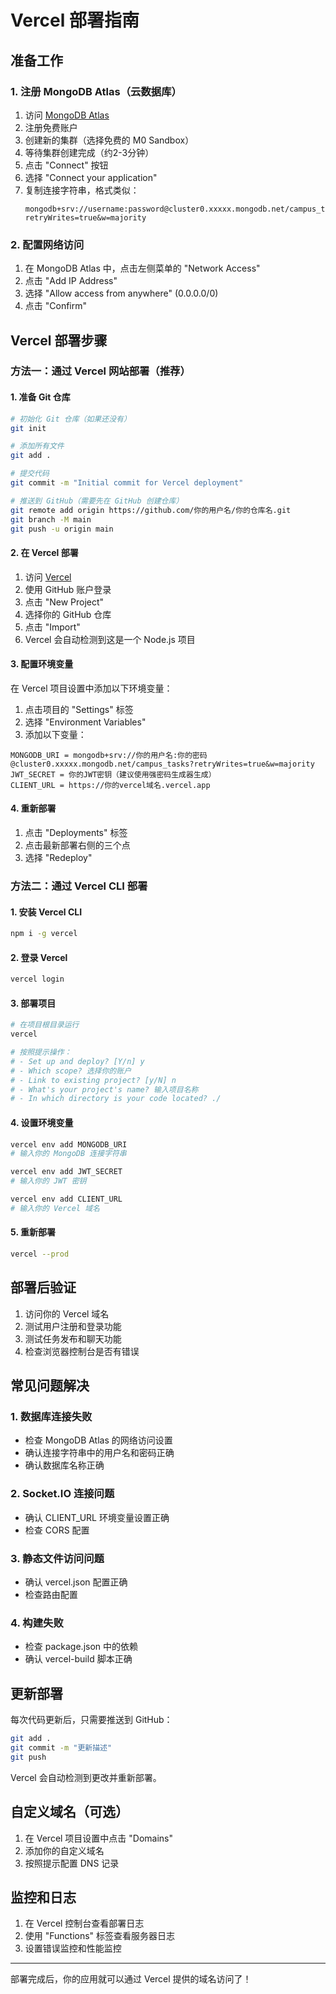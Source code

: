# Vercel 部署指南

## 准备工作

### 1. 注册 MongoDB Atlas（云数据库）
1. 访问 [MongoDB Atlas](https://www.mongodb.com/cloud/atlas)
2. 注册免费账户
3. 创建新的集群（选择免费的 M0 Sandbox）
4. 等待集群创建完成（约2-3分钟）
5. 点击 "Connect" 按钮
6. 选择 "Connect your application"
7. 复制连接字符串，格式类似：
   ```
   mongodb+srv://username:password@cluster0.xxxxx.mongodb.net/campus_tasks?retryWrites=true&w=majority
   ```

### 2. 配置网络访问
1. 在 MongoDB Atlas 中，点击左侧菜单的 "Network Access"
2. 点击 "Add IP Address"
3. 选择 "Allow access from anywhere" (0.0.0.0/0)
4. 点击 "Confirm"

## Vercel 部署步骤

### 方法一：通过 Vercel 网站部署（推荐）

#### 1. 准备 Git 仓库
```bash
# 初始化 Git 仓库（如果还没有）
git init

# 添加所有文件
git add .

# 提交代码
git commit -m "Initial commit for Vercel deployment"

# 推送到 GitHub（需要先在 GitHub 创建仓库）
git remote add origin https://github.com/你的用户名/你的仓库名.git
git branch -M main
git push -u origin main
```

#### 2. 在 Vercel 部署
1. 访问 [Vercel](https://vercel.com)
2. 使用 GitHub 账户登录
3. 点击 "New Project"
4. 选择你的 GitHub 仓库
5. 点击 "Import"
6. Vercel 会自动检测到这是一个 Node.js 项目

#### 3. 配置环境变量
在 Vercel 项目设置中添加以下环境变量：

1. 点击项目的 "Settings" 标签
2. 选择 "Environment Variables"
3. 添加以下变量：

```
MONGODB_URI = mongodb+srv://你的用户名:你的密码@cluster0.xxxxx.mongodb.net/campus_tasks?retryWrites=true&w=majority
JWT_SECRET = 你的JWT密钥（建议使用强密码生成器生成）
CLIENT_URL = https://你的vercel域名.vercel.app
```

#### 4. 重新部署
1. 点击 "Deployments" 标签
2. 点击最新部署右侧的三个点
3. 选择 "Redeploy"

### 方法二：通过 Vercel CLI 部署

#### 1. 安装 Vercel CLI
```bash
npm i -g vercel
```

#### 2. 登录 Vercel
```bash
vercel login
```

#### 3. 部署项目
```bash
# 在项目根目录运行
vercel

# 按照提示操作：
# - Set up and deploy? [Y/n] y
# - Which scope? 选择你的账户
# - Link to existing project? [y/N] n
# - What's your project's name? 输入项目名称
# - In which directory is your code located? ./
```

#### 4. 设置环境变量
```bash
vercel env add MONGODB_URI
# 输入你的 MongoDB 连接字符串

vercel env add JWT_SECRET
# 输入你的 JWT 密钥

vercel env add CLIENT_URL
# 输入你的 Vercel 域名
```

#### 5. 重新部署
```bash
vercel --prod
```

## 部署后验证

1. 访问你的 Vercel 域名
2. 测试用户注册和登录功能
3. 测试任务发布和聊天功能
4. 检查浏览器控制台是否有错误

## 常见问题解决

### 1. 数据库连接失败
- 检查 MongoDB Atlas 的网络访问设置
- 确认连接字符串中的用户名和密码正确
- 确认数据库名称正确

### 2. Socket.IO 连接问题
- 确认 CLIENT_URL 环境变量设置正确
- 检查 CORS 配置

### 3. 静态文件访问问题
- 确认 vercel.json 配置正确
- 检查路由配置

### 4. 构建失败
- 检查 package.json 中的依赖
- 确认 vercel-build 脚本正确

## 更新部署

每次代码更新后，只需要推送到 GitHub：
```bash
git add .
git commit -m "更新描述"
git push
```

Vercel 会自动检测到更改并重新部署。

## 自定义域名（可选）

1. 在 Vercel 项目设置中点击 "Domains"
2. 添加你的自定义域名
3. 按照提示配置 DNS 记录

## 监控和日志

1. 在 Vercel 控制台查看部署日志
2. 使用 "Functions" 标签查看服务器日志
3. 设置错误监控和性能监控

---

部署完成后，你的应用就可以通过 Vercel 提供的域名访问了！